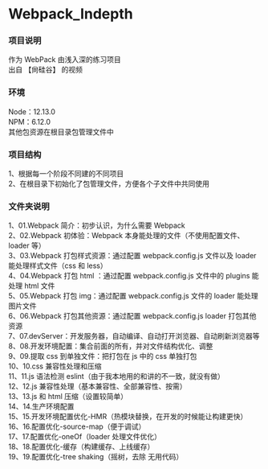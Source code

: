 # Webpack_Indepth

### 项目说明

作为 WebPack 由浅入深的练习项目  
出自 【尙硅谷】 的视频

### 环境

Node：12.13.0  
NPM：6.12.0  
其他包资源在根目录包管理文件中

### 项目结构

1、根据每一个阶段不同建的不同项目  
2、在根目录下初始化了包管理文件，方便各个子文件中共同使用

### 文件夹说明

1、01.Webpack 简介：初步认识，为什么需要 Webpack  
2、02.Webpack 初体验：Webpack 本身能处理的文件（不使用配置文件、loader 等）  
3、03.Webpack 打包样式资源：通过配置 webpack.config.js 文件以及 loader 能处理样式文件（css 和 less）  
4、04.Webpack 打包 html ：通过配置 webpack.config.js 文件中的 plugins 能处理 html 文件  
5、05.Webpack 打包 img：通过配置 webpack.config.js 文件的 loader 能处理图片文件  
6、06.Webpack 打包其他资源：通过配置 webpack.config.js loader 打包其他资源  
7、07.devServer：开发服务器，自动编译、自动打开浏览器、自动刷新浏览器等  
8、08.开发环境配置：集合前面的所有，并对文件结构优化、调整  
9、09.提取 css 到单独文件：把打包在 js 中的 css 单独打包  
10、10.css 兼容性处理和压缩  
11、11.js 语法检测 eslint（由于我本地用的和讲的不一致，就没有做）  
12、12.js 兼容性处理（基本兼容性、全部兼容性、按需）  
13、13.js 和 html 压缩（设置较简单）  
14、14.生产环境配置  
15、15.开发环境配置优化-HMR（热模块替换，在开发的时候能让构建更快）  
16、16.配置优化-source-map（便于调试）  
17、17.配置优化-oneOf（loader 处理文件优化）  
18、18.配置优化-缓存（构建缓存、上线缓存）  
19、19.配置优化-tree shaking（摇树，去除 无用代码）
